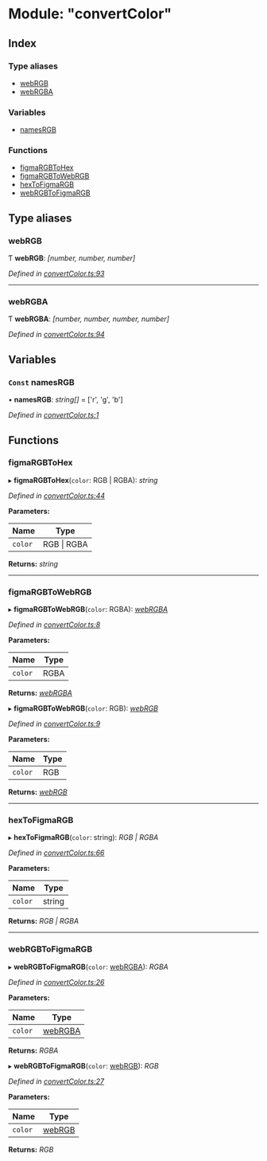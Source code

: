 
# Module: "convertColor"

## Index

### Type aliases

* [webRGB](_convertcolor_.md#webrgb)
* [webRGBA](_convertcolor_.md#webrgba)

### Variables

* [namesRGB](_convertcolor_.md#const-namesrgb)

### Functions

* [figmaRGBToHex](_convertcolor_.md#figmargbtohex)
* [figmaRGBToWebRGB](_convertcolor_.md#figmargbtowebrgb)
* [hexToFigmaRGB](_convertcolor_.md#hextofigmargb)
* [webRGBToFigmaRGB](_convertcolor_.md#webrgbtofigmargb)

## Type aliases

###  webRGB

Ƭ **webRGB**: *[number, number, number]*

*Defined in [convertColor.ts:93](https://github.com/figma-plugin-helper-functions/figma-plugin-helpers/blob/703a31f/src/helpers/convertColor.ts#L93)*

___

###  webRGBA

Ƭ **webRGBA**: *[number, number, number, number]*

*Defined in [convertColor.ts:94](https://github.com/figma-plugin-helper-functions/figma-plugin-helpers/blob/703a31f/src/helpers/convertColor.ts#L94)*

## Variables

### `Const` namesRGB

• **namesRGB**: *string[]* = ['r', 'g', 'b']

*Defined in [convertColor.ts:1](https://github.com/figma-plugin-helper-functions/figma-plugin-helpers/blob/703a31f/src/helpers/convertColor.ts#L1)*

## Functions

###  figmaRGBToHex

▸ **figmaRGBToHex**(`color`: RGB | RGBA): *string*

*Defined in [convertColor.ts:44](https://github.com/figma-plugin-helper-functions/figma-plugin-helpers/blob/703a31f/src/helpers/convertColor.ts#L44)*

**Parameters:**

Name | Type |
------ | ------ |
`color` | RGB &#124; RGBA |

**Returns:** *string*

___

###  figmaRGBToWebRGB

▸ **figmaRGBToWebRGB**(`color`: RGBA): *[webRGBA](_convertcolor_.md#webrgba)*

*Defined in [convertColor.ts:8](https://github.com/figma-plugin-helper-functions/figma-plugin-helpers/blob/703a31f/src/helpers/convertColor.ts#L8)*

**Parameters:**

Name | Type |
------ | ------ |
`color` | RGBA |

**Returns:** *[webRGBA](_convertcolor_.md#webrgba)*

▸ **figmaRGBToWebRGB**(`color`: RGB): *[webRGB](_convertcolor_.md#webrgb)*

*Defined in [convertColor.ts:9](https://github.com/figma-plugin-helper-functions/figma-plugin-helpers/blob/703a31f/src/helpers/convertColor.ts#L9)*

**Parameters:**

Name | Type |
------ | ------ |
`color` | RGB |

**Returns:** *[webRGB](_convertcolor_.md#webrgb)*

___

###  hexToFigmaRGB

▸ **hexToFigmaRGB**(`color`: string): *RGB | RGBA*

*Defined in [convertColor.ts:66](https://github.com/figma-plugin-helper-functions/figma-plugin-helpers/blob/703a31f/src/helpers/convertColor.ts#L66)*

**Parameters:**

Name | Type |
------ | ------ |
`color` | string |

**Returns:** *RGB | RGBA*

___

###  webRGBToFigmaRGB

▸ **webRGBToFigmaRGB**(`color`: [webRGBA](_convertcolor_.md#webrgba)): *RGBA*

*Defined in [convertColor.ts:26](https://github.com/figma-plugin-helper-functions/figma-plugin-helpers/blob/703a31f/src/helpers/convertColor.ts#L26)*

**Parameters:**

Name | Type |
------ | ------ |
`color` | [webRGBA](_convertcolor_.md#webrgba) |

**Returns:** *RGBA*

▸ **webRGBToFigmaRGB**(`color`: [webRGB](_convertcolor_.md#webrgb)): *RGB*

*Defined in [convertColor.ts:27](https://github.com/figma-plugin-helper-functions/figma-plugin-helpers/blob/703a31f/src/helpers/convertColor.ts#L27)*

**Parameters:**

Name | Type |
------ | ------ |
`color` | [webRGB](_convertcolor_.md#webrgb) |

**Returns:** *RGB*

